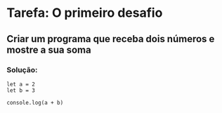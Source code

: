 # Tarefa: O primeiro desafio
## Criar um programa que receba dois números e mostre a sua soma

### Solução:
```JS
let a = 2
let b = 3

console.log(a + b)
```